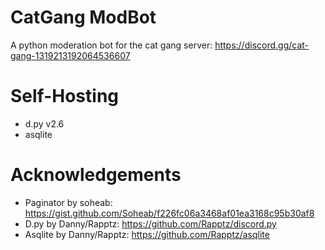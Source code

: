 # CatGang ModBot
A python moderation bot for the cat gang server: https://discord.gg/cat-gang-1319213192064536607

# Self-Hosting
- d.py v2.6
- asqlite

# Acknowledgements
- Paginator by soheab: https://gist.github.com/Soheab/f226fc06a3468af01ea3168c95b30af8
- D.py by Danny/Rapptz: https://github.com/Rapptz/discord.py
- Asqlite by Danny/Rapptz: https://github.com/Rapptz/asqlite
